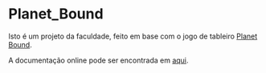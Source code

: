 # Planet\_Bound

Isto é um projeto da faculdade, feito em base com o jogo de tableiro [Planet Bound](https://boardgamegeek.com/boardgame/298332/planet-bound).

A documentação online pode ser encontrada em [aqui](https://isec-notas.github.io/Planet_Bound/).
